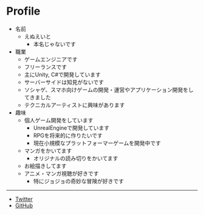 # Profile
* 名前
  - えぬえいと
    - 本名じゃないです
* 職業
  - ゲームエンジニアです
  - フリーランスです
  - 主にUnity, C#で開発しています
  - サーバーサイドは知見がないです
  - ソシャゲ、スマホ向けゲームの開発・運営やアプリケーション開発をしてきました
  - テクニカルアーティストに興味があります
* 趣味
  - 個人ゲーム開発をしています
    - UnrealEngineで開発しています
    - RPGを将来的に作りたいです
    - 現在小規模なプラットフォーマーゲームを開発中です
  - マンガをかいてます
    - オリジナルの読み切りをかいてます
  - お絵描きしてます
  - アニメ・マンガ視聴が好きです
    - 特にジョジョの奇妙な冒険が好きです
***
* [Twitter](https://twitter.com/enu_eight)
* [GitHub](https://github.com/onononji)